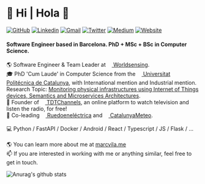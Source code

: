 # 👋 Hi | Hola 👋

[![GitHub](https://img.shields.io/badge/GitHub-000000?logo=GitHub&style=flat-square&color=grey)](https://github.com/LaQuay)
[![Linkedin](https://img.shields.io/badge/LinkedIn-blue?logo=Linkedin&style=flat-square)](https://www.linkedin.com/in/marcvilagomez/)
[![Gmail](https://img.shields.io/badge/Gmail-c14438?logo=Gmail&style=flat-square&logoColor=white)](mailto:hola@marcvila.me)
[![Twitter](https://img.shields.io/twitter/follow/GrimmSour?logo=Twitter&label=Twitter&style=flat-square)](https://twitter.com/GrimmSour)
[![Medium](https://img.shields.io/badge/Medium-12100E?logo=medium&style=flat-square&color=grey)](https://medium.com/@laquay)
[![Website](https://img.shields.io/website?label=marcvila.me&style=flat-square&url=http%3A%2F%2Fmarcvila.me%2F)](https://www.marcvila.me)

#### Software Engineer based in Barcelona. PhD + MSc + BSc in Computer Science.

🌎 Software Engineer & Team Leader at [<img height="12" src="https://pbs.twimg.com/profile_images/803554299838074880/lclvYZYQ_200x200.jpg"> Worldsensing](https://www.worldsensing.com).  
🎓 PhD 'Cum Laude' in Computer Science from the [<img height="12" src="https://upload.wikimedia.org/wikipedia/commons/thumb/9/97/Logo_UPC.svg/1200px-Logo_UPC.svg.png"> Universitat Politécnica de Catalunya](https://computing.phd.upc.edu/en/phd-data), with International mention and Industrial mention. <br /> Research Topic: [Monitoring physical infrastructures using Internet of Things devices, Semantics and Microservices Architectures](https://marcvila.me/research/).  
🏢 Founder of [<img height="12" src="https://pbs.twimg.com/profile_images/1247827338173108224/WfwOfmX4_200x200.jpg"> TDTChannels](https://marcvila.me/projects/1-tdtchannels), an online platform to watch television and listen the radio, for free!  
🏢 Co-leading [<img height="12" src="https://pbs.twimg.com/profile_images/1243254137975967745/jaZdLw0__200x200.png"> Ruedoeneléctrica](https://marcvila.me/projects/3-ruedoenelectrica) and [<img height="12" src="https://pbs.twimg.com/profile_images/452053336749903872/q96L6mmS_200x200.png"> CatalunyaMeteo](https://marcvila.me/projects/2-catalunya-meteo).
<br /><br />
💻 Python / FastAPI / Docker / Android / React / Typescript / JS / Flask / ...
<br />
<br />
🌎 You can learn more about me at [marcvila.me](https://marcvila.me/)  
📫 If you are interested in working with me or anything similar, feel free to get in touch.
<br />

![Anurag's github stats](https://github-readme-stats.vercel.app/api?username=laquay&count_private=true)
